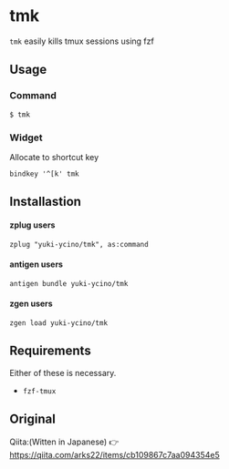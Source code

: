 # tmk
`tmk` easily kills tmux sessions using fzf

## Usage

### Command

```
$ tmk
```

### Widget

Allocate to shortcut key

```.zshrc
bindkey '^[k' tmk
```

## Installastion

#### zplug users

```zsh:.zshrc
zplug "yuki-ycino/tmk", as:command
```

#### antigen users

```
antigen bundle yuki-ycino/tmk
```

#### zgen users

```
zgen load yuki-ycino/tmk
```

## Requirements
Either of these is necessary.

+ `fzf-tmux`

## Original
Qiita:(Witten in Japanese) 👉 https://qiita.com/arks22/items/cb109867c7aa094354e5
